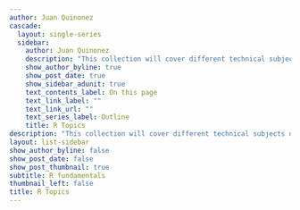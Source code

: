 ```yaml
---
author: Juan Quinonez
cascade:
  layout: single-series
  sidebar:
    author: Juan Quinonez
    description: "This collection will cover different technical subjects using R."
    show_author_byline: true
    show_post_date: true
    show_sidebar_adunit: true
    text_contents_label: On this page
    text_link_label: ""
    text_link_url: ""
    text_series_label: Outline
    title: R Topics
description: "This collection will cover different technical subjects using R."
layout: list-sidebar
show_author_byline: false
show_post_date: false
show_post_thumbnail: true
subtitle: R fundamentals
thumbnail_left: false
title: R Topics
---
```

